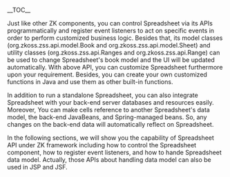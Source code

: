 \_\_TOC\_\_

Just like other ZK components, you can control Spreadsheet via its APIs
programmatically and register event listeners to act on specific events
in order to perform customized business logic. Besides that, its model
classes (<javadoc directory="zss">org.zkoss.zss.api.model.Book</javadoc>
and <javadoc directory="zss">org.zkoss.zss.api.model.Sheet</javadoc>)
and utility classes
(<javadoc directory="zss">org.zkoss.zss.api.Ranges</javadoc> and
<javadoc directory="zss">org.zkoss.zss.api.Range</javadoc>) can be used
to change Spreadsheet's book model and the UI will be updated
automatically. With above API, you can customize Spreadsheet furthermore
upon your requirement. Besides, you can create your own customized
functions in Java and use them as other built-in functions.

In addition to run a standalone Spreadsheet, you can also integrate
Spreadsheet with your back-end server databases and resources easily.
Moreover, You can make cells reference to another Spreadsheet's data
model, the back-end JavaBeans, and Spring-managed beans. So, any changes
on the back-end data will automatically reflect on Spreadsheet.

In the following sections, we will show you the capability of
Spreadsheet API under ZK framework including how to control the
Spreadsheet component, how to register event listeners, and how to hande
Spreadsheet data model. Actually, those APIs about handling data model
can also be used in JSP and JSF.

